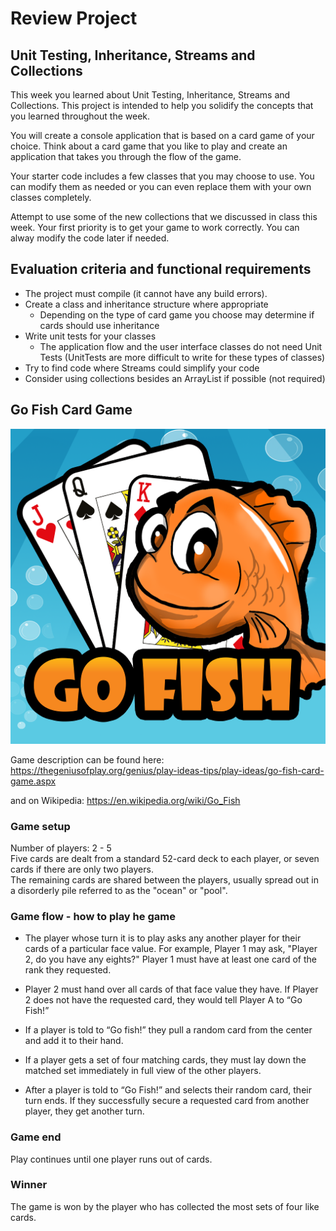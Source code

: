 # Review Project 
## Unit Testing, Inheritance, Streams and Collections

This week you learned about Unit Testing, Inheritance, Streams and Collections. 
This project is intended to help you solidify the concepts that you learned
throughout the week.

You will create a console application that is based on a card game of your choice.
Think about a card game that you like to play and create an application that takes you through
the flow of the game.

Your starter code includes a few classes that you may choose to use. You can modify them as
needed or you can even replace them with your own classes completely.

Attempt to use some of the new collections that we discussed in class this week.
Your first priority is to get your game to work correctly. You can alway modify
the code later if needed.


## Evaluation criteria and functional requirements

* The project must compile (it cannot have any build errors).
* Create a class and inheritance structure where appropriate
  * Depending on the type of card game you choose may determine if cards should use inheritance
* Write unit tests for your classes
  * The application flow and the user interface classes do not need Unit Tests
    (UnitTests are more difficult to write for these types of classes)
* Try to find code where Streams could simplify your code
* Consider using collections besides an ArrayList if possible (not required)


## Go Fish Card Game  

![Go Fish image](./images/go_fish.png)

Game description can be found here:  
https://thegeniusofplay.org/genius/play-ideas-tips/play-ideas/go-fish-card-game.aspx

and on Wikipedia:
https://en.wikipedia.org/wiki/Go_Fish

### Game setup 
Number of players: 2 - 5  
Five cards are dealt from a standard 52-card deck to each player, or seven cards if there are only two players.  
The remaining cards are shared between the players, usually spread out in a disorderly pile referred to as the "ocean" or "pool".

### Game flow - how to play he game
- The player whose turn it is to play asks any another player for their cards of a particular face value. For example, Player 1 may ask, "Player 2, do you have any eights?"
Player 1 must have at least one card of the rank they requested.

- Player 2 must hand over all cards of that face value they have. If Player 2 does not have the requested card, they would tell Player A to “Go Fish!”

- If a player is told to “Go fish!” they pull a random card from the center and add it to their hand.

- If a player gets a set of four matching cards, they must lay down the matched set immediately in full view of the other players.

- After a player is told to “Go Fish!” and selects their random card, their turn ends. If they successfully secure a requested card from another player, they get another turn.

### Game end
Play continues until one player runs out of cards.

### Winner
The game is won by the player who has collected the most sets of four like cards. 




